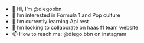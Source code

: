 - 👋 Hi, I’m @diegobbn
- 👀 I’m interested in Formula 1 and Pop culture
- 🌱 I’m currently learning Api rest
- 💞️ I’m looking to collaborate on haas f1 team website
- 📫 How to reach me: @diego.bbn on instagram

<!---
diegobbn/diegobbn is a ✨ special ✨ repository because its `README.md` (this file) appears on your GitHub profile.
You can click the Preview link to take a look at your changes.
--->
